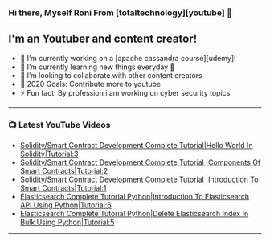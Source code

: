 ### Hi there, Myself Roni From [totaltechnology][youtube] 👋

## I'm an Youtuber and content creator!
- 🔭 I’m currently working on a [apache cassandra course][udemy]!
- 🌱 I’m currently learning new things everyday 🤣
- 👯 I’m looking to collaborate with other content creators
- 🥅 2020 Goals: Contribute more to youtube
- ⚡ Fun fact: By profession i am working on cyber security topics



---

### 📺 Latest YouTube Videos
<!-- YOUTUBE:START -->
- [Solidity/Smart Contract Development Complete Tutorial|Hello World In Solidity|Tutorial:3](https://www.youtube.com/watch?v=Rbl2JEaNcec)
- [Solidity/Smart Contract Development Complete Tutorial |Components Of Smart Contracts|Tutorial:2](https://www.youtube.com/watch?v=lcSWXyPBruY)
- [Solidity/Smart Contract Development Complete Tutorial |Introduction To Smart Contracts|Tutorial:1](https://www.youtube.com/watch?v=CCbGUkFrKpI)
- [Elasticsearch Complete Tutorial Python|Introduction To Elasticsearch API Using Python|Tutorial:6](https://www.youtube.com/watch?v=LchUgSMPDRI)
- [Elasticsearch Complete Tutorial Python|Delete Elasticsearch Index In Bulk Using Python|Tutorial:5](https://www.youtube.com/watch?v=JyrKZo8niMA)
<!-- YOUTUBE:END -->

---


